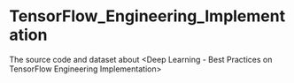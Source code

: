 # TensorFlow_Engineering_Implementation
The source code and dataset about &lt;Deep Learning - Best Practices on TensorFlow Engineering Implementation>

